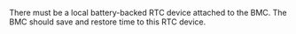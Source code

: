 There must be a local battery-backed RTC device attached to the BMC.  The BMC
should save and restore time to this RTC device.
